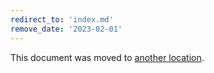 ```yaml
---
redirect_to: 'index.md'
remove_date: '2023-02-01'
---
```


This document was moved to [another location](index.md).

<!-- This redirect file can be deleted after 2023-02-01. -->
<!-- Redirects that point to other docs in the same project expire in three months. -->
<!-- Redirects that point to docs in a different project or site (for example, link is not relative and starts with `https:`) expire in one year. -->
<!-- Before deletion, see: https://docs.gitlab.com/ee/development/documentation/redirects.html -->
